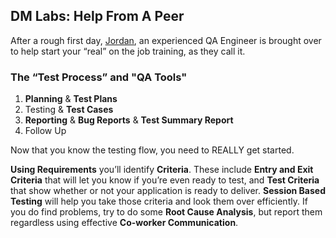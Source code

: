 ## **DM Labs: Help From A Peer**

After a rough first day, [Jordan](../../../personas/Jordan.md), an experienced
QA Engineer is brought over to help start your “real” on the job training, as
they call it.

### The “Test Process” and "**QA Tools**"

1. **Planning** & **Test Plans**
2. Testing & **Test Cases**
3. **Reporting** & **Bug Reports** & **Test Summary Report**
4. Follow Up

Now that you know the testing flow, you need to REALLY get started.

**Using Requirements** you’ll identify **Criteria**. These include **Entry and
Exit Criteria** that will let you know if you’re even ready to test, and **Test
Criteria** that show whether or not your application is ready to deliver.
**Session Based Testing** will help you take those criteria and look them over
efficiently. If you do find problems, try to do some **Root Cause Analysis**,
but report them regardless using effective **Co-worker Communication**.
